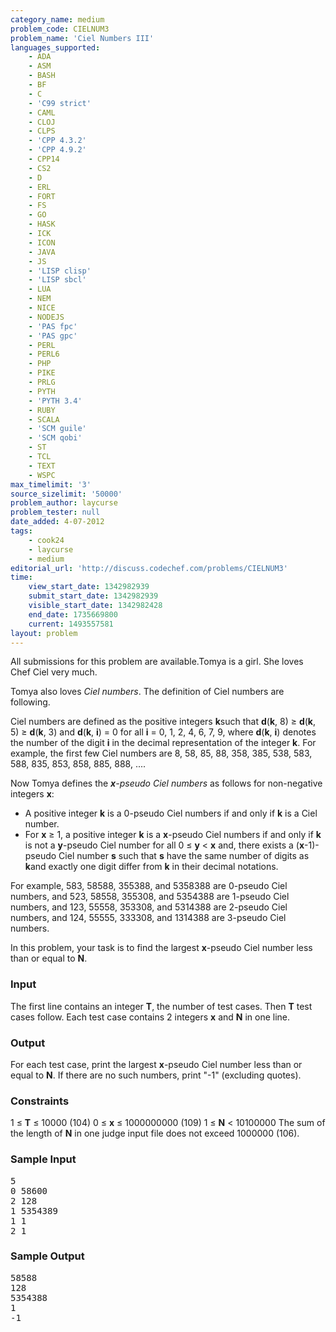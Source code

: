 ```yaml
---
category_name: medium
problem_code: CIELNUM3
problem_name: 'Ciel Numbers III'
languages_supported:
    - ADA
    - ASM
    - BASH
    - BF
    - C
    - 'C99 strict'
    - CAML
    - CLOJ
    - CLPS
    - 'CPP 4.3.2'
    - 'CPP 4.9.2'
    - CPP14
    - CS2
    - D
    - ERL
    - FORT
    - FS
    - GO
    - HASK
    - ICK
    - ICON
    - JAVA
    - JS
    - 'LISP clisp'
    - 'LISP sbcl'
    - LUA
    - NEM
    - NICE
    - NODEJS
    - 'PAS fpc'
    - 'PAS gpc'
    - PERL
    - PERL6
    - PHP
    - PIKE
    - PRLG
    - PYTH
    - 'PYTH 3.4'
    - RUBY
    - SCALA
    - 'SCM guile'
    - 'SCM qobi'
    - ST
    - TCL
    - TEXT
    - WSPC
max_timelimit: '3'
source_sizelimit: '50000'
problem_author: laycurse
problem_tester: null
date_added: 4-07-2012
tags:
    - cook24
    - laycurse
    - medium
editorial_url: 'http://discuss.codechef.com/problems/CIELNUM3'
time:
    view_start_date: 1342982939
    submit_start_date: 1342982939
    visible_start_date: 1342982428
    end_date: 1735669800
    current: 1493557581
layout: problem
---
```

All submissions for this problem are available.Tomya is a girl. She loves Chef Ciel very much.

Tomya also loves *Ciel numbers*. The definition of Ciel numbers are following.

Ciel numbers are defined as the positive integers **k**such that **d**(**k**, 8) ≥ **d**(**k**, 5) ≥ **d**(**k**, 3) and **d**(**k**, **i**) = 0 for all **i** = 0, 1, 2, 4, 6, 7, 9, where **d**(**k**, **i**) denotes the number of the digit **i** in the decimal representation of the integer **k**. For example, the first few Ciel numbers are 8, 58, 85, 88, 358, 385, 538, 583, 588, 835, 853, 858, 885, 888, ....

Now Tomya defines the ***x**-pseudo Ciel numbers* as follows for non-negative integers **x**:

- A positive integer **k** is a 0-pseudo Ciel numbers if and only if **k** is a Ciel number.
- For **x** ≥ 1, a positive integer **k** is a **x**-pseudo Ciel numbers if and only if
  **k** is not a **y**-pseudo Ciel number for all 0 ≤ **y** < **x**
  and, there exists a (**x**-1)-pseudo Ciel number **s** such that **s** have the same number of digits as **k**and exactly one digit differ from **k** in their decimal notations.

For example,
583, 58588, 355388, and 5358388 are 0-pseudo Ciel numbers, and
523, 58558, 355308, and 5354388 are 1-pseudo Ciel numbers, and
123, 55558, 353308, and 5314388 are 2-pseudo Ciel numbers, and
124, 55555, 333308, and 1314388 are 3-pseudo Ciel numbers.

In this problem, your task is to find the largest **x**-pseudo Ciel number less than or equal to **N**.

### Input

The first line contains an integer **T**, the number of test cases. Then **T** test cases follow. Each test case contains 2 integers **x** and **N** in one line.

### Output

For each test case, print the largest **x**-pseudo Ciel number less than or equal to **N**. If there are no such numbers, print "-1" (excluding quotes).

### Constraints

1 ≤ **T** ≤ 10000 (104)
0 ≤ **x** ≤ 1000000000 (109)
1 ≤ **N** < 10100000
The sum of the length of **N** in one judge input file does not exceed 1000000 (106).

### Sample Input

<pre>5
0 58600
2 128
1 5354389
1 1
2 1
</pre>
### Sample Output

<pre>58588
128
5354388
1
-1
</pre>